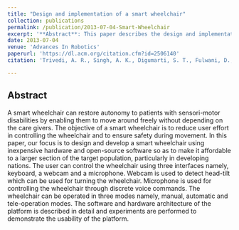 ```yaml
---
title: "Design and implementation of a smart wheelchair"
collection: publications
permalink: /publication/2013-07-04-Smart-Wheelchair
excerpt: '**Abstract**: This paper describes the design and implementation of alternative control inputs for a smart wheelchair to be used by people with severe motor disabilities.'
date: 2013-07-04
venue: 'Advances In Robotics'
paperurl: 'https://dl.acm.org/citation.cfm?id=2506140'
citation: 'Trivedi, A. R., Singh, A. K., Digumarti, S. T., Fulwani, D., & Kumar, S. (2013). &quot;Design and implementation of a smart wheelchair.&quot; <i>Proceedings of the Conference on Advances in Robotics, ACM</i>, pp. 1-6.'

---
```

## Abstract
A smart wheelchair can restore autonomy to patients with sensori-motor disabilities by enabling them to move around freely without depending on the care givers. The objective of a smart wheelchair is to reduce user effort in controlling the wheelchair and to ensure safety during movement. In this paper, our focus is to design and develop a smart wheelchair using inexpensive hardware and open-source software so as to make it affordable to a larger section of the target population, particularly in developing nations. The user can control the wheelchair using three interfaces namely, keyboard, a webcam and a microphone. Webcam is used to detect head-tilt which can be used for turning the wheelchair. Microphone is used for controlling the wheelchair through discrete voice commands. The wheelchair can be operated in three modes namely, manual, automatic and tele-operation modes. The software and hardware architecture of the platform is described in detail and experiments are performed to demonstrate the usability of the platform.